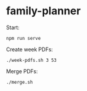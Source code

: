 # family-planner

Start:

    npm run serve

Create week PDFs:

    ./week-pdfs.sh 3 53

Merge PDFs:

    ./merge.sh
